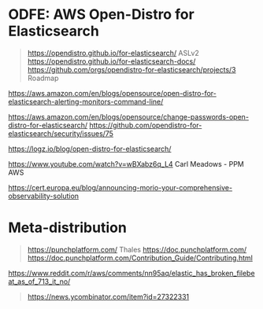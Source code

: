 # ODFE: AWS Open-Distro for Elasticsearch
> https://opendistro.github.io/for-elasticsearch/ ASLv2
  > https://opendistro.github.io/for-elasticsearch-docs/
  > https://github.com/orgs/opendistro-for-elasticsearch/projects/3 Roadmap

https://aws.amazon.com/en/blogs/opensource/open-distro-for-elasticsearch-alerting-monitors-command-line/

https://aws.amazon.com/en/blogs/opensource/change-passwords-open-distro-for-elasticsearch/
https://github.com/opendistro-for-elasticsearch/security/issues/75

https://logz.io/blog/open-distro-for-elasticsearch/

https://www.youtube.com/watch?v=wBXabz6q_L4 Carl Meadows - PPM AWS

https://cert.europa.eu/blog/announcing-morio-your-comprehensive-observability-solution

# Meta-distribution
> https://punchplatform.com/ Thales
  > https://doc.punchplatform.com/
  > https://doc.punchplatform.com/Contribution_Guide/Contributing.html

https://www.reddit.com/r/aws/comments/nn95aq/elastic_has_broken_filebeat_as_of_713_it_no/
> https://news.ycombinator.com/item?id=27322331
